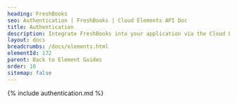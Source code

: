 ```yaml
---
heading: FreshBooks
seo: Authentication | FreshBooks | Cloud Elements API Doc
title: Authentication
description: Integrate FreshBooks into your application via the Cloud Elements APIs.
layout: docs
breadcrumbs: /docs/elements.html
elementId: 172
parent: Back to Element Guides
order: 10
sitemap: false
---
```


{% include authentication.md %}

